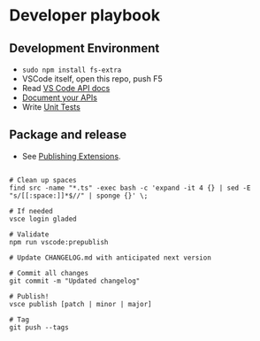 # Developer playbook

## Development Environment
* `sudo npm install fs-extra`
* VSCode itself, open this repo, push F5
* Read [VS Code API docs](https://code.visualstudio.com/api/references/vscode-api)
* [Document your APIs](https://typedoc.org/guides/doccomments/)
* Write [Unit Tests](https://code.visualstudio.com/api/working-with-extensions/testing-extension)

## Package and release

* See [Publishing Extensions](https://code.visualstudio.com/api/working-with-extensions/publishing-extension).

```

# Clean up spaces
find src -name "*.ts" -exec bash -c 'expand -it 4 {} | sed -E "s/[[:space:]]*$//" | sponge {}' \;

# If needed
vsce login gladed         

# Validate
npm run vscode:prepublish  

# Update CHANGELOG.md with anticipated next version

# Commit all changes
git commit -m "Updated changelog"

# Publish!
vsce publish [patch | minor | major]

# Tag
git push --tags
```
